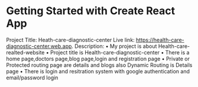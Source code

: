 # Getting Started with Create React App

Project Title: Heath-care-diagnostic-center
Live link: https://health-care-diagnostic-center.web.app.
Description: 
•	My project is about Health-care-realted-website
•	Project title is Health-care-diagnostic-center
•	There is a home page,doctors page,blog page,login and registration page
•	Private or Protected routing page are details and blogs also Dynamic Routing is Details page
•	There is login and resitration system with google authentication and email/password login




